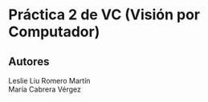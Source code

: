 # Práctica 2 de VC (Visión por Computador)

## Autores

Leslie Liu Romero Martín
<br>
María Cabrera Vérgez
